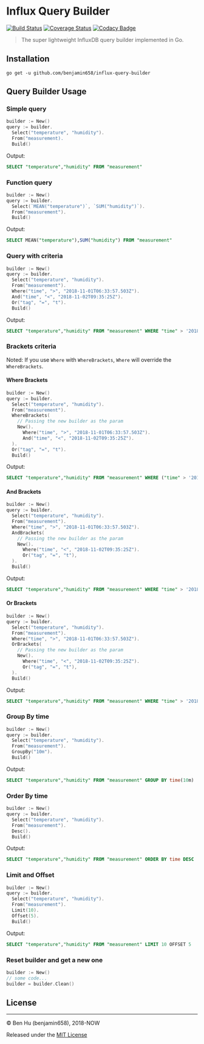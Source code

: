 # Influx Query Builder

[![Build Status](https://travis-ci.org/benjamin658/influx-query-builder.svg?branch=master)](https://travis-ci.org/benjamin658/influx-query-builder.svg?branch=master)
[![Coverage Status](https://coveralls.io/repos/github/benjamin658/influx-query-builder/badge.svg?branch=master)](https://coveralls.io/github/benjamin658/influx-query-builder?branch=master)
[![Codacy Badge](https://api.codacy.com/project/badge/Grade/dbdc74b92709494b839a0e0e72d1f6a6)](https://app.codacy.com/app/benjamin658/influx-query-builder?utm_source=github.com&utm_medium=referral&utm_content=benjamin658/influx-query-builder&utm_campaign=Badge_Grade_Dashboard)

> The super lightweight InfluxDB query builder implemented in Go.

## Installation

`go get -u github.com/benjamin658/influx-query-builder`

## Query Builder Usage

### Simple query

```go
builder := New()
query := builder.
  Select("temperature", "humidity").
  From("measurement).
  Build()
```

Output:

```sql
SELECT "temperature","humidity" FROM "measurement"
```

### Function query

```go
builder := New()
query := builder.
  Select(`MEAN("temperature")`, `SUM("humidity")`).
  From("measurement").
  Build()
```

Output:

```sql
SELECT MEAN("temperature"),SUM("humidity") FROM "measurement"
```

### Query with criteria

```go
builder := New()
query := builder.
  Select("temperature", "humidity").
  From("measurement").
  Where("time", ">", "2018-11-01T06:33:57.503Z").
  And("time", "<", "2018-11-02T09:35:25Z").
  Or("tag", "=", "t").
  Build()
```

Output:

```sql
SELECT "temperature","humidity" FROM "measurement" WHERE "time" > '2018-11-01T06:33:57.503Z' AND "time" < '2018-11-02T09:35:25Z' OR "tag" = 't'
```

### Brackets criteria

Noted: If you use `Where` with `WhereBrackets`, `Where` will override the `WhereBrackets`.

#### Where Brackets

```go
builder := New()
query := builder.
  Select("temperature", "humidity").
  From("measurement").
  WhereBrackets(
    // Passing the new builder as the param
    New().
      Where("time", ">", "2018-11-01T06:33:57.503Z").
      And("time", "<", "2018-11-02T09:35:25Z").
  ).
  Or("tag", "=", "t").
  Build()
```

Output:

```sql
SELECT "temperature","humidity" FROM "measurement" WHERE ("time" > '2018-11-01T06:33:57.503Z' AND "time" < '2018-11-02T09:35:25Z') OR "tag" = 't'
```

#### And Brackets

```go
builder := New()
query := builder.
  Select("temperature", "humidity").
  From("measurement").
  Where("time", ">", "2018-11-01T06:33:57.503Z").
  AndBrackets(
    // Passing the new builder as the param
    New().
      Where("time", "<", "2018-11-02T09:35:25Z").
      Or("tag", "=", "t"),
  ).
  Build()
```

Output:

```sql
SELECT "temperature","humidity" FROM "measurement" WHERE "time" > '2018-11-01T06:33:57.503Z' AND ("time" < '2018-11-02T09:35:25Z' OR "tag" = 't')
```

#### Or Brackets

```go
builder := New()
query := builder.
  Select("temperature", "humidity").
  From("measurement").
  Where("time", ">", "2018-11-01T06:33:57.503Z").
  OrBrackets(
    // Passing the new builder as the param
    New().
      Where("time", "<", "2018-11-02T09:35:25Z").
      Or("tag", "=", "t"),
  ).
  Build()
```

Output:

```sql
SELECT "temperature","humidity" FROM "measurement" WHERE "time" > '2018-11-01T06:33:57.503Z' OR ("time" < '2018-11-02T09:35:25Z' OR "tag" = 't')
```

### Group By time

```go
builder := New()
query := builder.
  Select("temperature", "humidity").
  From("measurement").
  GroupBy("10m").
  Build()
```

Output:

```sql
SELECT "temperature","humidity" FROM "measurement" GROUP BY time(10m)
```

### Order By time

```go
builder := New()
query := builder.
  Select("temperature", "humidity").
  From("measurement").
  Desc().
  Build()
```

Output:

```sql
SELECT "temperature","humidity" FROM "measurement" ORDER BY time DESC
```

### Limit and Offset

```go
builder := New()
query := builder.
  Select("temperature", "humidity").
  From("measurement").
  Limit(10).
  Offset(5).
  Build()
```

Output:

```sql
SELECT "temperature","humidity" FROM "measurement" LIMIT 10 OFFSET 5
```

### Reset builder and get a new one

```go
builder := New()
// some code...
builder = builder.Clean()
```

## License

-------

© Ben Hu (benjamin658), 2018-NOW

Released under the [MIT License](https://github.com/benjamin658/influx-query-builder/blob/master/LICENSE)